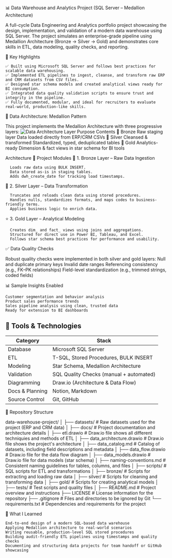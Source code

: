 📊 Data Warehouse and Analytics Project (SQL Server – Medallion Architecture)

A full-cycle Data Engineering and Analytics portfolio project showcasing the design, implementation, and validation of a modern data warehouse using SQL Server. The project simulates an enterprise-grade pipeline using Medallion Architecture (Bronze → Silver → Gold) and demonstrates core skills in ETL, data modeling, quality checks, and reporting.

🚀 Key Highlights

    ✅ Built using Microsoft SQL Server and follows best practices for scalable data warehousing.
    ✅ Implemented ETL pipelines to ingest, cleanse, and transform raw ERP and CRM datasets from CSV files.
    ✅ Designed star schema models and created analytical views ready for BI consumption.
    ✅ Integrated data quality validation scripts to ensure trust and integrity in the pipeline.
    ✅ Fully documented, modular, and ideal for recruiters to evaluate real-world, production-like skills.


🧱 Data Architecture: Medallion Pattern

This project implements the Medallion Architecture with three progressive layers:
![Data Architecture](docs/data_architecture(Layers).png)
Layer	Purpose	Contents
🥉 Bronze	Raw staging layer	Data loaded directly from ERP/CRM CSVs
🥈 Silver	Cleansed & transformed	Standardized, typed, deduplicated tables
🥇 Gold	Analytics-ready	Dimension & fact views in star schema for BI tools

Architecture
📘 Project Modules
🔹 1. Bronze Layer – Raw Data Ingestion

      Loads raw data using BULK INSERT.
      Data stored as-is in staging tables.
      Adds dwh_create_date for tracking load timestamps.

🔸 2. Silver Layer – Data Transformation

      Truncates and reloads clean data using stored procedures.
      Handles nulls, standardizes formats, and maps codes to business-friendly terms.
      Applies business logic to enrich data.

⭐ 3. Gold Layer – Analytical Modeling

      Creates dim_ and fact_ views using joins and aggregations.
      Structured for direct use in Power BI, Tableau, and Excel.
      Follows star schema best practices for performance and usability.


✅ Data Quality Checks

Robust quality checks were implemented in both silver and gold layers:
    Null and duplicate primary keys
    Invalid date ranges
    Referencing consistency (e.g., FK–PK relationships)
    Field-level standardization (e.g., trimmed strings, coded fields)

📊 Sample Insights Enabled

    Customer segmentation and behavior analysis
    Product sales performance trends
    Sales pipeline analysis using clean, trusted data
    Ready for extension to BI dashboards



## 🧪 Tools & Technologies

| Category           | Stack                                               |
|--------------------|-----------------------------------------------------|
| Database           | Microsoft SQL Server                                |
| ETL                | T-SQL, Stored Procedures, BULK INSERT               |
| Modeling           | Star Schema, Medallion Architecture                 |
| Validation         | SQL Quality Checks (manual + automated)            |
| Diagramming        | Draw.io (Architecture & Data Flow)                 |
| Docs & Planning    | Notion, Markdown                                    |
| Source Control     | Git, GitHub                                         |



📂 Repository Structure

  data-warehouse-project/
  │
  ├── datasets/                           # Raw datasets used for the project (ERP and CRM data)
  │
  ├── docs/                               # Project documentation and architecture details
  │   ├── etl.drawio                      # Draw.io file shows all different techniquies and methods of ETL
  │   ├── data_architecture.drawio        # Draw.io file shows the project's architecture
  │   ├── data_catalog.md                 # Catalog of datasets, including field descriptions and metadata
  │   ├── data_flow.drawio                # Draw.io file for the data flow diagram
  │   ├── data_models.drawio              # Draw.io file for data models (star schema)
  │   ├── naming-conventions.md           # Consistent naming guidelines for tables, columns, and files
  │
  ├── scripts/                            # SQL scripts for ETL and transformations
  │   ├── bronze/                         # Scripts for extracting and loading raw data
  │   ├── silver/                         # Scripts for cleaning and transforming data
  │   ├── gold/                           # Scripts for creating analytical models
  │
  ├── tests/                              # Test scripts and quality files
  │
  ├── README.md                           # Project overview and instructions
  ├── LICENSE                             # License information for the repository
  ├── .gitignore                          # Files and directories to be ignored by Git
  └── requirements.txt                    # Dependencies and requirements for the project



🧠 What I Learned

    End-to-end design of a modern SQL-based data warehouse
    Applying Medallion architecture to real-world scenarios
    Writing reusable, production-level SQL stored procedures
    Building audit-friendly ETL pipelines using timestamps and quality checks
    Documenting and structuring data projects for team handoff or GitHub showcasing
